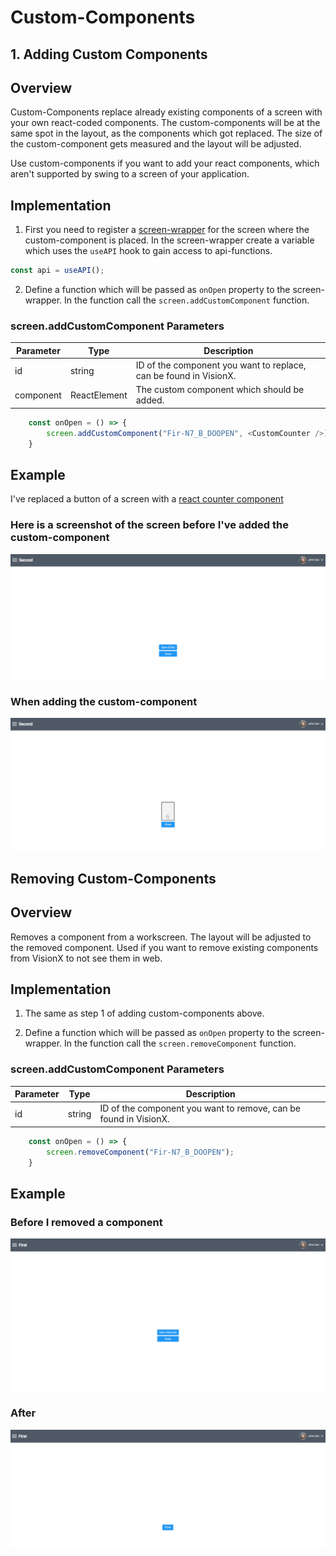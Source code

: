 # Custom-Components

## 1. Adding Custom Components

## Overview
Custom-Components replace already existing components of a screen with your own react-coded components. The custom-components
will be at the same spot in the layout, as the components which got replaced. The size of the custom-component gets measured
and the layout will be adjusted.

Use custom-components if you want to add your react components, which aren't supported by swing to a screen of your application.

## Implementation

1. First you need to register a [screen-wrapper](src/readme-files/screen-wrapper) for the screen where the custom-component is placed. In the screen-wrapper create a variable which uses the ```useAPI``` hook to gain access to api-functions.

```typescript
const api = useAPI();
```

2. Define a function which will be passed as ```onOpen``` property to the screen-wrapper. In the function call the ```screen.addCustomComponent``` function.

### screen.addCustomComponent Parameters
Parameter | Type | Description
--- | --- | --- |
id | string | ID of the component you want to replace, can be found in VisionX.
component | ReactElement | The custom component which should be added.

```typescript
    const onOpen = () => {
        screen.addCustomComponent("Fir-N7_B_DOOPEN", <CustomCounter />)
    }
```

## Example
I've replaced a button of a screen with a [react counter component](../../features/CustomCounter.tsx)

### Here is a screenshot of the screen before I've added the custom-component

![custom-component-before-replace](../readme-images/cc-sec-before.png)

### When adding the custom-component

![custom-component-after-replace](../readme-images/cc-sec-after.png)

## Removing Custom-Components

## Overview
Removes a component from a workscreen. The layout will be adjusted to the removed component. Used if you want to remove existing components from VisionX to not see them in web.

## Implementation

1. The same as step 1 of adding custom-components above.

2. Define a function which will be passed as ```onOpen``` property to the screen-wrapper. In the function call the ```screen.removeComponent``` function.

### screen.addCustomComponent Parameters
Parameter | Type | Description
--- | --- | --- |
id | string | ID of the component you want to remove, can be found in VisionX.

```typescript
    const onOpen = () => {
        screen.removeComponent("Fir-N7_B_DOOPEN");
    }
```

## Example
### Before I removed a component

![before-removing-component](../readme-images/rc-before-rem.png)

### After

![after-removing-component](../readme-images/rc-after-rem.png)